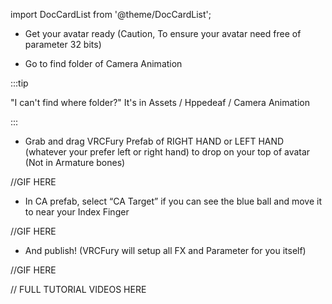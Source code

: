 import DocCardList from '@theme/DocCardList';

<DocCardList />

- Get your avatar ready (Caution, To ensure your avatar need free of parameter 32 bits)

- Go to find folder of Camera Animation

:::tip

"I can't find where folder?"
It's in Assets / Hppedeaf / Camera Animation

:::

- Grab and drag VRCFury Prefab of RIGHT HAND or LEFT HAND (whatever your prefer left or right hand) to drop on your top of avatar (Not in Armature bones)

//GIF HERE

- In CA prefab, select “CA Target” if you can see the blue ball and move it to near your Index Finger

//GIF HERE

- And publish! (VRCFury will setup all FX and Parameter for you itself)

//GIF HERE

// FULL TUTORIAL VIDEOS HERE